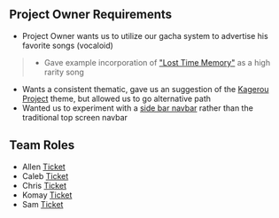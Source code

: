 ## Project Owner Requirements
- Project Owner wants us to utilize our gacha system to advertise his favorite songs (vocaloid)
>- Gave example incorporation of ["Lost Time Memory"](https://www.youtube.com/watch?v=v9wrDGfYCWA) as a high rarity song
- Wants a consistent thematic, gave us an suggestion of the [Kagerou Project](https://en.wikipedia.org/wiki/Kagerou_Project) theme, but allowed us to go alternative path
- Wanted us to experiment with a [side bar navbar](https://bootstrapious.com/p/bootstrap-sidebar) rather than the traditional top screen navbar

## Team Roles
- Allen [Ticket]()
- Caleb [Ticket]()
- Chris [Ticket]()
- Komay [Ticket]()
- Sam [Ticket]()
